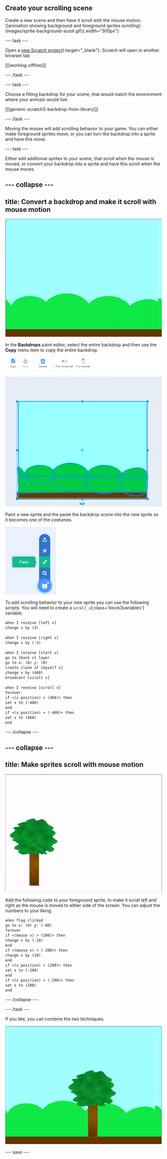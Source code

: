 ## Create your scrolling scene

<div style="display: flex; flex-wrap: wrap">
<div style="flex-basis: 200px; flex-grow: 1; margin-right: 15px;">
Create a new scene and then have it scroll with the mouse motion.
</div>
<div>
![animation showing background and foreground sprites scrolling](images/sprite-background-scroll.gif){:width="300px"}
</div>
</div>
 
 --- task ---

Open a [new Scratch project](https://rpf.io/scratch-new){:target="_blank"}. Scratch will open in another browser tab

[[[working-offline]]]

--- /task ---

--- task ---

Choose a fitting backdrop for your scene, that would match the environment where your animals would live.

[[[generic-scratch3-backdrop-from-library]]]

--- /task ---

Moving the mouse will add scrolling behavior to your game. You can either make foreground sprites move, or you can turn the backdrop into a sprite and have this move.

--- task ---

Either add additional sprites to your scene, that scroll when the mouse is moved, or convert your backdrop into a sprite and have this scroll when the mouse moves.

--- collapse ---
---
title: Convert a backdrop and make it scroll with mouse motion
---

![backdrop converted to a sprite and scrolling left and right with the mouse pointer](images/scroll-background.gif)

In the **Backdrops** paint editor, select the entire backdrop and then use the **Copy** menu item to copy the entire backdrop.

![the backdrop has been selected and the copy menu item is shown in the top left](images/copy-backdrop.png)

Paint a new sprite and the paste the backdrop scene into the new sprite so it becomes one of the costumes.

![paint sprite selected from the create new sprite menu](images/paint-sprite.png)

To add scrolling behavior to your new sprite you can use the following scripts. You will need to create a `scroll_x`{:class='block3variables'} variable.

```blocks3
when I receive [left v]
change x by (3)

when I receive [right v]
change x by (-3)

when I receive [start v]
go to [back v] layer
go to x: (0) y: (0)
create clone of [myself v]
change x by (460) 
broadcast [scroll v]

when I receive [scroll v]
forever
if <(x position) > (460)> then
set x to (-460)
end
if <(x position) < (-460)> then
set x to (460)
end
```

--- /collapse ---

--- collapse ---
---
title: Make sprites scroll with mouse motion
---

![animation showing a tree scrolling as the mouse is moved](images/sprite-scroll.gif)

Add the following code to your foreground sprite, to make it scroll left and right as the mouse is moved to either side of the screen. You can adjust the numbers to your liking.

```blocks3
when flag clicked
go to x: (0) y: (-80)
forever
if <(mouse x) > (200)> then
change x by (-10)
end
if <(mouse x) < (-200)> then
change x by (10)
end
if <(x position) > (290)> then
set x to (-280)
end
if <(x position) < (-290)> then
set x to (280)
end
```

--- /collapse ---

--- /task ---

If you like, you can combine the two techniques.

![animation showing background and foreground sprites scrolling](images/sprite-background-scroll.gif)


--- save ---
